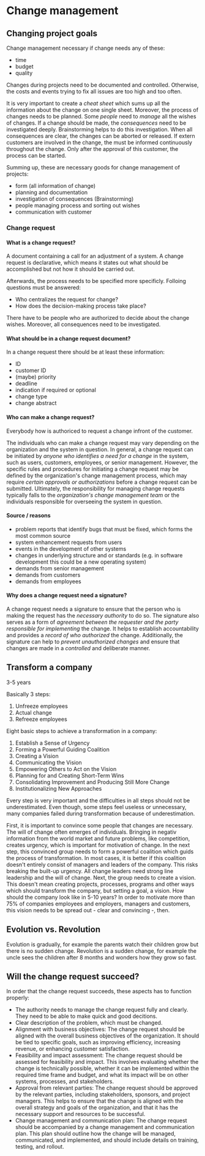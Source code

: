 # Change management

## Changing project goals

Change management necessary if change needs any of these:

-   time
-   budget
-   quality

Changes during projects need to be documented and controlled. Otherwise, the costs and events trying to fix all issues are too high and too often.

It is very important to create a _cheat sheet_ which sums up all the information about the change on one single sheet. Moreover, the process of changes needs to be planned. Some _people_ need to _manage_ all the wishes of changes. If a change should be made, the _consequences_ need to be investigated deeply. Brainstorming helps to do this investigation. When all consequences are clear, the changes can be aborted or released. If extern customers are involved in the change, the must be informed continuously throughout the change. Only after the approval of this customer, the process can be started.

Summing up, these are necessary goods for change management of projects:

-   form (all information of change)
-   planning and documentation
-   investigation of consequences (Brainstorming)
-   people managing process and sorting out wishes
-   communication with customer

### Change request

#### What is a change request?

A document containing a call for an adjustment of a system. A change request is declarative, which means it states out what should be accomplished but not how it should be carried out.

Afterwards, the process needs to be specified more specificly. Folloing questions must be answered:

-   Who centralizes the request for change?
-   How does the decision-making process take place?

There have to be people who are authorized to decide about the change wishes. Moreover, all consequences need to be investigated.

#### What should be in a change request document?

In a change request there should be at least these information:

-   ID
-   customer ID
-   (maybe) priority
-   deadline
-   indication if required or optional
-   change type
-   change abstract

#### Who can make a change request?

Everybody how is authoriced to request a change infront of the customer.

The individuals who can make a change request may vary depending on the organization and the system in question. In general, a change request can be initiated by _anyone who identifies a need for a change_ in the system, such as users, customers, employees, or senior management. However, the specific rules and procedures for initiating a change request may be defined by the organization's change management process, which may require _certain approvals or authorizations_ before a change request can be submitted. Ultimately, the responsibility for managing change requests typically falls to the _organization's change management team_ or the individuals responsible for overseeing the system in question.

#### Source / reasons

-   problem reports that identify bugs that must be fixed, which forms the most common source
-   system enhancement requests from users
-   events in the development of other systems
-   changes in underlying structure and or standards (e.g. in software development this could be a new operating system)
-   demands from senior management
-   demands from customers
-   demands from employees

#### Why does a change request need a signature?

A change request needs a signature to ensure that the person who is making the request has the _necessary authority_ to do so. The signature also serves as a form of _agreement between the requester and the party responsible for implementing_ the change. It helps to establish accountability and provides a _record of who authorized_ the change. Additionally, the signature can help to _prevent unauthorized changes_ and ensure that changes are made in a _controlled_ and deliberate manner.

## Transform a company

3-5 years

Basically 3 steps:

1. Unfreeze employees
2. Actual change
3. Refreeze employees

Eight basic steps to achieve a transformation in a company:

1.  Establish a Sense of Urgency
2.  Forming a Powerful Guiding Coalition
3.  Creating a Vision
4.  Communicating the Vision
5.  Empowering Others to Act on the Vision
6.  Planning for and Creating Short-Term Wins
7.  Consolidating Improvement and Producing Still More Change
8.  Institutionalizing New Approaches

Every step is very important and the difficulties in all steps should not be underestimated. Even though, some steps feel useless or unnecessary, many companies failed during transformation because of underestimation.

First, it is important to convince some people that changes are necessary. The will of change often emerges of individuals. Bringing in negativ information from the world market and future problems, like competition, creates urgency, which is important for motivation of change. In the next step, this convinced group needs to form a powerful coalition which guids the process of transformation. In most cases, it is better if this coalition doesn't entirely consist of managers and leaders of the company. This risks breaking the built-up urgency. All change leaders need strong line leadership and the will of change. Next, the group needs to create a vision. This doesn't mean creating projects, processes, programs and other ways which should transform the company, but setting a goal, a vision. How should the company look like in 5-10 years? In order to motivate more than 75% of companies employees and employers, managers and customers, this vision needs to be spread out - clear and convincing -, then.

## Evolution vs. Revolution

Evolution is gradually, for example the parents watch their children grow but there is no sudden change. Revolution is a sudden change, for example the uncle sees the children after 8 months and wonders how they grow so fast.

## Will the change request succeed?

In order that the change request succeeds, these aspects has to function properly:

-   The authority needs to manage the change request fully and clearly. They need to be able to make quick and good decitions.
-   Clear description of the problem, which must be changed.
-   Alignment with business objectives: The change request should be aligned with the overall business objectives of the organization. It should be tied to specific goals, such as improving efficiency, increasing revenue, or enhancing customer satisfaction.
-   Feasibility and impact assessment: The change request should be assessed for feasibility and impact. This involves evaluating whether the change is technically possible, whether it can be implemented within the required time frame and budget, and what its impact will be on other systems, processes, and stakeholders.
-   Approval from relevant parties: The change request should be approved by the relevant parties, including stakeholders, sponsors, and project managers. This helps to ensure that the change is aligned with the overall strategy and goals of the organization, and that it has the necessary support and resources to be successful.
-   Change management and communication plan: The change request should be accompanied by a change management and communication plan. This plan should outline how the change will be managed, communicated, and implemented, and should include details on training, testing, and rollout.
